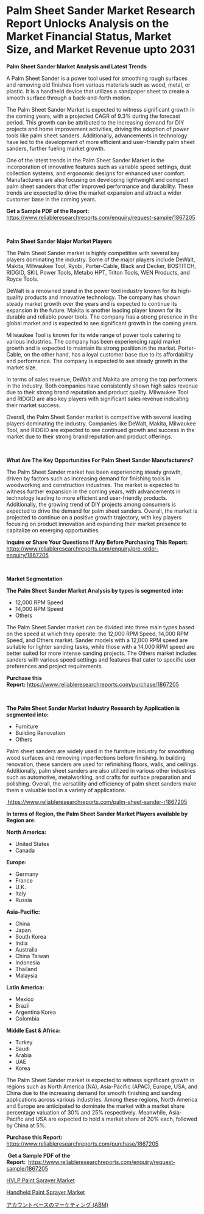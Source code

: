 <p><h1>Palm Sheet Sander Market Research Report Unlocks Analysis on the Market Financial Status, Market Size, and Market Revenue upto 2031</h1></p><p><strong>Palm Sheet Sander Market Analysis and Latest Trends</strong></p>
<p><p>A Palm Sheet Sander is a power tool used for smoothing rough surfaces and removing old finishes from various materials such as wood, metal, or plastic. It is a handheld device that utilizes a sandpaper sheet to create a smooth surface through a back-and-forth motion.</p><p>The Palm Sheet Sander Market is expected to witness significant growth in the coming years, with a projected CAGR of 9.3% during the forecast period. This growth can be attributed to the increasing demand for DIY projects and home improvement activities, driving the adoption of power tools like palm sheet sanders. Additionally, advancements in technology have led to the development of more efficient and user-friendly palm sheet sanders, further fueling market growth.</p><p>One of the latest trends in the Palm Sheet Sander Market is the incorporation of innovative features such as variable speed settings, dust collection systems, and ergonomic designs for enhanced user comfort. Manufacturers are also focusing on developing lightweight and compact palm sheet sanders that offer improved performance and durability. These trends are expected to drive the market expansion and attract a wider customer base in the coming years.</p></p>
<p><strong>Get a Sample PDF of the Report:&nbsp;</strong> <a href="https://www.reliableresearchreports.com/enquiry/request-sample/1867205">https://www.reliableresearchreports.com/enquiry/request-sample/1867205</a></p>
<p>&nbsp;</p>
<p><strong>Palm Sheet Sander Major Market Players</strong></p>
<p><p>The Palm Sheet Sander market is highly competitive with several key players dominating the industry. Some of the major players include DeWalt, Makita, Milwaukee Tool, Ryobi, Porter-Cable, Black and Decker, BOSTITCH, RIDGID, SKIL Power Tools, Metabo HPT, Triton Tools, WEN Products, and Royce Tools. </p><p>DeWalt is a renowned brand in the power tool industry known for its high-quality products and innovative technology. The company has shown steady market growth over the years and is expected to continue its expansion in the future. Makita is another leading player known for its durable and reliable power tools. The company has a strong presence in the global market and is expected to see significant growth in the coming years.</p><p>Milwaukee Tool is known for its wide range of power tools catering to various industries. The company has been experiencing rapid market growth and is expected to maintain its strong position in the market. Porter-Cable, on the other hand, has a loyal customer base due to its affordability and performance. The company is expected to see steady growth in the market size.</p><p>In terms of sales revenue, DeWalt and Makita are among the top performers in the industry. Both companies have consistently shown high sales revenue due to their strong brand reputation and product quality. Milwaukee Tool and RIDGID are also key players with significant sales revenue indicating their market success.</p><p>Overall, the Palm Sheet Sander market is competitive with several leading players dominating the industry. Companies like DeWalt, Makita, Milwaukee Tool, and RIDGID are expected to see continued growth and success in the market due to their strong brand reputation and product offerings.</p></p>
<p>&nbsp;</p>
<p><strong>What Are The Key Opportunities For Palm Sheet Sander Manufacturers?</strong></p>
<p><p>The Palm Sheet Sander market has been experiencing steady growth, driven by factors such as increasing demand for finishing tools in woodworking and construction industries. The market is expected to witness further expansion in the coming years, with advancements in technology leading to more efficient and user-friendly products. Additionally, the growing trend of DIY projects among consumers is expected to drive the demand for palm sheet sanders. Overall, the market is projected to continue on a positive growth trajectory, with key players focusing on product innovation and expanding their market presence to capitalize on emerging opportunities.</p></p>
<p><strong>Inquire or Share Your Questions If Any Before Purchasing This Report:</strong> <a href="https://www.reliableresearchreports.com/enquiry/pre-order-enquiry/1867205">https://www.reliableresearchreports.com/enquiry/pre-order-enquiry/1867205</a></p>
<p>&nbsp;</p>
<p><strong>Market Segmentation</strong></p>
<p><strong>The Palm Sheet Sander Market Analysis by types is segmented into:</strong></p>
<p><ul><li>12,000 RPM Speed</li><li>14,000 RPM Speed</li><li>Others</li></ul></p>
<p><p>The Palm Sheet Sander market can be divided into three main types based on the speed at which they operate: the 12,000 RPM Speed, 14,000 RPM Speed, and Others market. Sander models with a 12,000 RPM speed are suitable for lighter sanding tasks, while those with a 14,000 RPM speed are better suited for more intense sanding projects. The Others market includes sanders with various speed settings and features that cater to specific user preferences and project requirements.</p></p>
<p><strong>Purchase this Report:&nbsp;</strong><a href="https://www.reliableresearchreports.com/purchase/1867205">https://www.reliableresearchreports.com/purchase/1867205</a></p>
<p>&nbsp;</p>
<p><strong>The Palm Sheet Sander Market Industry Research by Application is segmented into:</strong></p>
<p><ul><li>Furniture</li><li>Building Renovation</li><li>Others</li></ul></p>
<p><p>Palm sheet sanders are widely used in the furniture industry for smoothing wood surfaces and removing imperfections before finishing. In building renovation, these sanders are used for refinishing floors, walls, and ceilings. Additionally, palm sheet sanders are also utilized in various other industries such as automotive, metalworking, and crafts for surface preparation and polishing. Overall, the versatility and efficiency of palm sheet sanders make them a valuable tool in a variety of applications.</p></p>
<p><a href="https://www.reliableresearchreports.com/palm-sheet-sander-r1867205">&nbsp;https://www.reliableresearchreports.com/palm-sheet-sander-r1867205</a></p>
<p><strong>In terms of Region, the Palm Sheet Sander Market Players available by Region are:</strong></p>
<p>
    <p> <strong> North America: </strong>
        <ul>
            <li>United States</li>
            <li>Canada</li>
        </ul>
        </p> 
    <p> <strong> Europe: </strong>
        <ul>
            <li>Germany</li>
            <li>France</li>
            <li>U.K.</li>
            <li>Italy</li>
            <li>Russia</li>
        </ul>
        </p> 
    <p> <strong> Asia-Pacific: </strong>
        <ul>
            <li>China</li>
            <li>Japan</li>
            <li>South Korea</li>
            <li>India</li>
            <li>Australia</li>
            <li>China Taiwan</li>
            <li>Indonesia</li>
            <li>Thailand</li>
            <li>Malaysia</li>
        </ul>
        </p> 
    <p> <strong> Latin America: </strong>
        <ul>
            <li>Mexico</li>
            <li>Brazil</li>
            <li>Argentina Korea</li>
            <li>Colombia</li>
        </ul>
        </p> 
    <p> <strong> Middle East & Africa: </strong>
        <ul>
            <li>Turkey</li>
            <li>Saudi</li>
            <li>Arabia</li>
            <li>UAE</li>
            <li>Korea</li>
        </ul>
    </p>
    </p>
<p><p>The Palm Sheet Sander market is expected to witness significant growth in regions such as North America (NA), Asia-Pacific (APAC), Europe, USA, and China due to the increasing demand for smooth finishing and sanding applications across various industries. Among these regions, North America and Europe are anticipated to dominate the market with a market share percentage valuation of 30% and 25% respectively. Meanwhile, Asia-Pacific and USA are expected to hold a market share of 20% each, followed by China at 5%.</p></p>
<p><strong>Purchase this Report: </strong><a href="https://www.reliableresearchreports.com/purchase/1867205">https://www.reliableresearchreports.com/purchase/1867205</a></p>
<p>&nbsp;<strong>Get a Sample PDF of the Report:&nbsp;&nbsp;</strong><a href="https://www.reliableresearchreports.com/enquiry/request-sample/1867205">https://www.reliableresearchreports.com/enquiry/request-sample/1867205</a></p>
<p><strong></strong></p>
<p><p><a href="https://github.com/alwa8650/Market-Research-Report-List-1/blob/main/hvlp-paint-sprayer-market.md">HVLP Paint Sprayer Market</a></p><p><a href="https://github.com/JameTravis/Market-Research-Report-List-5/blob/main/handheld-paint-sprayer-market.md">Handheld Paint Sprayer Market</a></p><p><a href="https://github.com/Fatimaklein1/Market-Research-Report-List-1/blob/main/2152208160798.md">アカウントベースのマーケティング (ABM)</a></p></p>